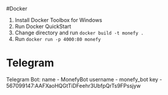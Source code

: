 #Docker
1. Install Docker Toolbox for Windows
2. Run Docker QuickStart
3. Change directory and run `docker build -t monefy .`
4. Run `docker run -p 4000:80 monefy`

# Telegram
Telegram Bot:
name - MonefyBot
username - monefy_bot
key - 567099147:AAFXaoHQGtTiDFeehr3UbfpQrTs9FPssjyw
